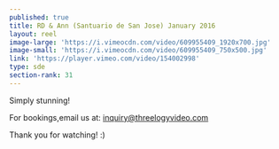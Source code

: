 ```yaml
---
published: true
title: RD & Ann (Santuario de San Jose) January 2016
layout: reel
image-large: 'https://i.vimeocdn.com/video/609955409_1920x700.jpg'
image-small: 'https://i.vimeocdn.com/video/609955409_750x500.jpg'
link: 'https://player.vimeo.com/video/154002998'
type: sde
section-rank: 31
---
```

Simply stunning!

For bookings,email us at: inquiry@threelogyvideo.com

Thank you for watching! :)
